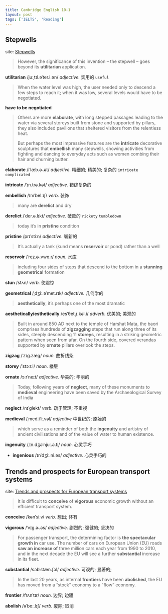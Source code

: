 ```yaml
---
title: Cambridge English 10-1
layout: post
tags: ['IELTS', 'Reading']
---
```

## Stepwells

site: [Stepwells](https://mini-ielts.com/414/reading/stepwells)

> However, the significance of this invention – the stepwell – goes beyond its **utilitarian** application.

**utilitarian** /juːˌtɪl.əˈter.i.ən/ *adjective.* 实用的  `useful`

> When the water level was high, the user needed only to descend a few steps to reach it; when it was low, several levels would have to be negotiated.

**have to be negotiated**

> Others are more **elaborate**, with long stepped passages leading to the water via several storeys built from stone and supported by pillars, they also included pavilions that sheltered visitors from the relentless heat.
>
> But perhaps the most impressive features are the **intricate** decorative sculptures that **embellish** many stepwells, showing activities from fighting and dancing to everyday acts such as women combing their hair and churning butter.

**elaborate** /iˈlæb.ɚ.ət/ *adjective.* 精细的; 精美的; 复杂的 `intricate` `complicated`

**intricate** /ˈɪn.trə.kət/ *adjective.* 错综复杂的 

**embellish** /ɪmˈbel.ɪʃ/ *verb.* 装饰

> many are **derelict** and dry

**derelict** /ˈder.ə.lɪkt/ *adjective.* 破败的 `rickety` `tumbledown`

> today it’s in **pristine** condition

**pristine** /prɪˈstiːn/ *adjective.* 崭新的

> It’s actually a tank (kund means **reservoir** or pond) rather than a well

**reservoir** /ˈrez.ɚ.vwɑːr/ *noun.* 水库

> including four sides of steps that descend to the bottom in a **stunning** **geometrical** formation

**stun** /stʌn/ *verb.* 使震惊

**geometrical** /ˌdʒiː.əˈmet.rɪk/ *adjective.* 几何学的

> **aesthetically**, it’s perhaps one of the most dramatic

**aesthetically/esthetically**  /esˈθet̬.ɪ.kəl.i/ *adverb.* 优美的; 美观的

> Built in around 850 AD next to the temple of Harshat Mata, the baori comprises hundreds of **zigzagging** steps that run along three of its sides, steeply descending 11 **storeys**, resulting in a striking geometric pattern when seen from afar. On the fourth side, covered verandas supported by **ornate** pillars overlook the steps.

**zigzag** /ˈzɪɡ.zæɡ/ *noun.* 曲折线条

**storey** /ˈstɔːr.i/ *noun.* 楼层

**ornate** /ɔːrˈneɪt/ *adjective.* 华美的; 华丽的

> Today, following years of **neglect**, many of these monuments to **medieval** engineering have been saved by the Archaeological Survey of India

**neglect** /nɪˈɡlekt/ *verb.* 疏于管理; 不重视

**medieval** /ˌmed.iˈiː.vəl/ *adjective* 中世纪的; 原始的

> which serve as a reminder of both the **ingenuity** and artistry of ancient civilisations and of the value of water to human existence.

**ingenuity** /ˌɪn.dʒəˈnjuː.ə.t̬i/ *noun.* 心灵手巧

- **ingenious** /ɪnˈdʒiː.ni.əs/ *adjective.* 心灵手巧的

## Trends and prospects for European transport systems

site: [Trends and prospects for European transport systems](https://mini-ielts.com/415/reading/trends-and-prospects-for-european-transport-systems)

> It is difficult to **conceive** of **vigorous** economic growth without an efficient transport system.

**conceive** /kənˈsiːv/ *verb.* 想出; 怀有

**vigorous** /ˈvɪɡ.ɚ.əs/ *adjective.* 剧烈的; 强健的; 坚决的

> For passenger transport, the determining factor is **the spectacular growth in** car use. The number of cars on European Union (EU) roads **saw an increase of** three million cars each year from 1990 to 2010, and in the next decade the EU will see a further **substantial** increase in its fleet.

**substantial** /səbˈstæn.ʃəl/ *adjective.* 可观的; 显著的;

> In the last 20 years, as internal **frontiers** have been **abolished**, the EU has moved from a ”stock” economy to a ”flow” economy.

**frontier** /frʌnˈtɪr/ *noun.* 边界; 边疆

**abolish** /əˈbɑː.lɪʃ/ *verb.* 废除; 取消

